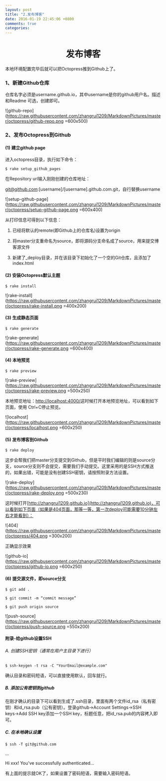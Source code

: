 ```yaml
---
layout: post
title: "2.发布博客"
date: 2016-01-19 22:45:06 +0800
comments: true
categories: 
---
```

# <center>发布博客</center>  

本地环境配置完毕后就可以把Octopress推到Github上了。  

### 1、新建Github仓库  
仓库名字必须是username.github.io，其中username是你的github用户名。描述和Readme 可选，创建即可。  
![github-repo](https://raw.githubusercontent.com/zhangrui1209/MarkdownPictures/master/octopress/github-repo.png =600x500)  
### 2、发布Octopress到Github  
#### (1) 建立github page  
进入octopress目录，执行如下命令：  
`$ rake setup_github_pages`  
在Repository url输入刚刚创建的仓库地址：  
git@github.com:[username]/[username].github.com.git，自行替换username  
![setup-github-page](https://raw.githubusercontent.com/zhangrui1209/MarkdownPictures/master/octopress/setup-github-page.png =600x400)  
从打印信息可得到以下信息：  
1. 已经将默认的remote(即Github上的仓库名)设置为origin  
2. 将master分支重命名为source，即将源码分支命名成了source，用来提交博客源文件  
3. 新建了_deploy目录，并在该目录下初始化了一个空的Git仓库，且添加了index.html  
#### (2) 安装Octopress默认主题  
`$ rake install`  
![rake-install](https://raw.githubusercontent.com/zhangrui1209/MarkdownPictures/master/octopress/rake-install.png =400x200)  
#### (3) 生成静态页面  
`$ rake generate`  
![rake-generate](https://raw.githubusercontent.com/zhangrui1209/MarkdownPictures/master/octopress/rake-generate.png =600x400)  
#### (4) 本地预览  
`$ rake preview`  
![rake-preview](https://raw.githubusercontent.com/zhangrui1209/MarkdownPictures/master/octopress/rake-preview.png =500x250)  
本地预览地址：[http://localhost:4000/](http://localhost:4000/)这时候打开本地预览地址，可以看到如下页面，使用 Ctrl+C停止预览。  
![localhost](https://raw.githubusercontent.com/zhangrui1209/MarkdownPictures/master/octopress/localhost.png =600x250)  
#### (5) 发布博客到Github  
`$ rake deploy`  
这步会帮我们把master分支提交到Github，但是平时我们编辑的则是source分支，source分支则不会提交，需要我们手动提交。这里采用的是SSH方式推送的，如果出错，可能是没有创建SSH密钥，请按照附录方法设置。  
![rake-deploy](https://raw.githubusercontent.com/zhangrui1209/MarkdownPictures/master/octopress/rake-deploy.png =500x230)  
这时候打开[http://zhangrui1209.github.io](http://zhangrui1209.github.io)，可以看到如下页面（如果是404页面，那等一等，第一次deploy可能需要10分钟左右才能看到）：  
![404](https://raw.githubusercontent.com/zhangrui1209/MarkdownPictures/master/octopress/404.png =300x200)  
正确显示效果  
![github-io](https://raw.githubusercontent.com/zhangrui1209/MarkdownPictures/master/octopress/github-io.png =600x250)  
#### (6) 提交源文件，即source分支  
`$ git add .`  
`$ git commit -m “commit message”`  
`$ git push origin source`  
![push-source](https://raw.githubusercontent.com/zhangrui1209/MarkdownPictures/master/octopress/push-source.png =550x200)  
#### 附录-给github设置SSH  
###### A. 创建SSH密钥（通常在用户主目录下进行）  
`$ ssh-keygen -t rsa -C "YourEmail@example.com"`  
确认目录和密码短语，可以直接使用默认，回车就行。  
##### B. 添加公有密钥到github  
在刚才确认的目录下可以看到生成了.ssh目录，里面有两个文件id_rsa（私有密钥）和id_rsa.pub（公有密钥）。登录github→Account Settings→SSH keys→Add SSH key添加一个SSH key，标题任意，把id_rsa.pub的内容拷入即可。  
##### C. 在本地确认设置  
`$ ssh -T git@github.com`  
...  
Hi xxx! You've successfully authenticated...  
有上面的提示就OK了，如果设置了密码短语，需要输入密码短语。